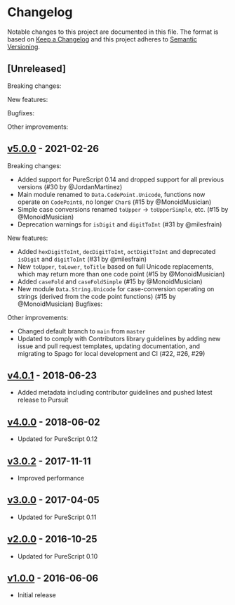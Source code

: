 # Changelog

Notable changes to this project are documented in this file. The format is based on [Keep a Changelog](https://keepachangelog.com/en/1.0.0/) and this project adheres to [Semantic Versioning](https://semver.org/spec/v2.0.0.html).

## [Unreleased]

Breaking changes:

New features:

Bugfixes:

Other improvements:

## [v5.0.0](https://github.com/purescript-contrib/purescript-unicode/releases/tag/v5.0.0) - 2021-02-26

Breaking changes:
- Added support for PureScript 0.14 and dropped support for all previous versions (#30 by @JordanMartinez)
- Main module renamed to `Data.CodePoint.Unicode`, functions now operate on `CodePoint`s, no longer `Char`s (#15 by @MonoidMusician)
- Simple case conversions renamed `toUpper` -> `toUpperSimple`, etc. (#15 by @MonoidMusician)
- Deprecation warnings for `isDigit` and `digitToInt` (#31 by @milesfrain)

New features:
- Added `hexDigitToInt`, `decDigitToInt`, `octDigitToInt` and deprecated `isDigit` and `digitToInt` (#31 by @milesfrain)
- New `toUpper`, `toLower`, `toTitle` based on full Unicode replacements, which may return more than one code point (#15 by @MonoidMusician)
- Added `caseFold` and `caseFoldSimple` (#15 by @MonoidMusician)
- New module `Data.String.Unicode` for case-conversion operating on strings (derived from the code point functions) (#15 by @MonoidMusician)
Bugfixes:

Other improvements:
- Changed default branch to `main` from `master`
- Updated to comply with Contributors library guidelines by adding new issue and pull request templates, updating documentation, and migrating to Spago for local development and CI (#22, #26, #29)

## [v4.0.1](https://github.com/purescript-contrib/purescript-unicode/releases/tag/v4.0.1) - 2018-06-23

- Added metadata including contributor guidelines and pushed latest release to Pursuit

## [v4.0.0](https://github.com/purescript-contrib/purescript-unicode/releases/tag/v4.0.0) - 2018-06-02

- Updated for PureScript 0.12

## [v3.0.2](https://github.com/purescript-contrib/purescript-unicode/releases/tag/v3.0.2) - 2017-11-11

- Improved performance

## [v3.0.0](https://github.com/purescript-contrib/purescript-unicode/releases/tag/v3.0.0) - 2017-04-05

- Updated for PureScript 0.11

## [v2.0.0](https://github.com/purescript-contrib/purescript-unicode/releases/tag/v2.0.0) - 2016-10-25

- Updated for PureScript 0.10

## [v1.0.0](https://github.com/purescript-contrib/purescript-unicode/releases/tag/v1.0.0) - 2016-06-06

- Initial release
